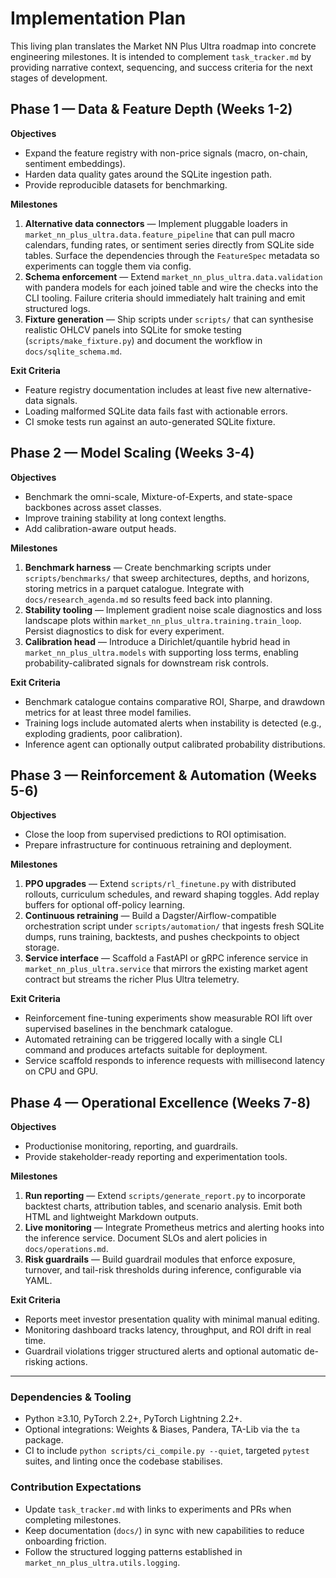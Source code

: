 # Implementation Plan

This living plan translates the Market NN Plus Ultra roadmap into concrete engineering milestones. It is intended to complement `task_tracker.md` by providing narrative context, sequencing, and success criteria for the next stages of development.

## Phase 1 — Data & Feature Depth (Weeks 1-2)

**Objectives**

* Expand the feature registry with non-price signals (macro, on-chain, sentiment embeddings).
* Harden data quality gates around the SQLite ingestion path.
* Provide reproducible datasets for benchmarking.

**Milestones**

1. **Alternative data connectors** — Implement pluggable loaders in `market_nn_plus_ultra.data.feature_pipeline` that can pull macro calendars, funding rates, or sentiment series directly from SQLite side tables. Surface the dependencies through the `FeatureSpec` metadata so experiments can toggle them via config.
2. **Schema enforcement** — Extend `market_nn_plus_ultra.data.validation` with pandera models for each joined table and wire the checks into the CLI tooling. Failure criteria should immediately halt training and emit structured logs.
3. **Fixture generation** — Ship scripts under `scripts/` that can synthesise realistic OHLCV panels into SQLite for smoke testing (`scripts/make_fixture.py`) and document the workflow in `docs/sqlite_schema.md`.

**Exit Criteria**

* Feature registry documentation includes at least five new alternative-data signals.
* Loading malformed SQLite data fails fast with actionable errors.
* CI smoke tests run against an auto-generated SQLite fixture.

## Phase 2 — Model Scaling (Weeks 3-4)

**Objectives**

* Benchmark the omni-scale, Mixture-of-Experts, and state-space backbones across asset classes.
* Improve training stability at long context lengths.
* Add calibration-aware output heads.

**Milestones**

1. **Benchmark harness** — Create benchmarking scripts under `scripts/benchmarks/` that sweep architectures, depths, and horizons, storing metrics in a parquet catalogue. Integrate with `docs/research_agenda.md` so results feed back into planning.
2. **Stability tooling** — Implement gradient noise scale diagnostics and loss landscape plots within `market_nn_plus_ultra.training.train_loop`. Persist diagnostics to disk for every experiment.
3. **Calibration head** — Introduce a Dirichlet/quantile hybrid head in `market_nn_plus_ultra.models` with supporting loss terms, enabling probability-calibrated signals for downstream risk controls.

**Exit Criteria**

* Benchmark catalogue contains comparative ROI, Sharpe, and drawdown metrics for at least three model families.
* Training logs include automated alerts when instability is detected (e.g., exploding gradients, poor calibration).
* Inference agent can optionally output calibrated probability distributions.

## Phase 3 — Reinforcement & Automation (Weeks 5-6)

**Objectives**

* Close the loop from supervised predictions to ROI optimisation.
* Prepare infrastructure for continuous retraining and deployment.

**Milestones**

1. **PPO upgrades** — Extend `scripts/rl_finetune.py` with distributed rollouts, curriculum schedules, and reward shaping toggles. Add replay buffers for optional off-policy learning.
2. **Continuous retraining** — Build a Dagster/Airflow-compatible orchestration script under `scripts/automation/` that ingests fresh SQLite dumps, runs training, backtests, and pushes checkpoints to object storage.
3. **Service interface** — Scaffold a FastAPI or gRPC inference service in `market_nn_plus_ultra.service` that mirrors the existing market agent contract but streams the richer Plus Ultra telemetry.

**Exit Criteria**

* Reinforcement fine-tuning experiments show measurable ROI lift over supervised baselines in the benchmark catalogue.
* Automated retraining can be triggered locally with a single CLI command and produces artefacts suitable for deployment.
* Service scaffold responds to inference requests with millisecond latency on CPU and GPU.

## Phase 4 — Operational Excellence (Weeks 7-8)

**Objectives**

* Productionise monitoring, reporting, and guardrails.
* Provide stakeholder-ready reporting and experimentation tools.

**Milestones**

1. **Run reporting** — Extend `scripts/generate_report.py` to incorporate backtest charts, attribution tables, and scenario analysis. Emit both HTML and lightweight Markdown outputs.
2. **Live monitoring** — Integrate Prometheus metrics and alerting hooks into the inference service. Document SLOs and alert policies in `docs/operations.md`.
3. **Risk guardrails** — Build guardrail modules that enforce exposure, turnover, and tail-risk thresholds during inference, configurable via YAML.

**Exit Criteria**

* Reports meet investor presentation quality with minimal manual editing.
* Monitoring dashboard tracks latency, throughput, and ROI drift in real time.
* Guardrail violations trigger structured alerts and optional automatic de-risking actions.

---

### Dependencies & Tooling

* Python ≥3.10, PyTorch 2.2+, PyTorch Lightning 2.2+.
* Optional integrations: Weights & Biases, Pandera, TA-Lib via the `ta` package.
* CI to include `python scripts/ci_compile.py --quiet`, targeted `pytest` suites, and linting once the codebase stabilises.

### Contribution Expectations

* Update `task_tracker.md` with links to experiments and PRs when completing milestones.
* Keep documentation (`docs/`) in sync with new capabilities to reduce onboarding friction.
* Follow the structured logging patterns established in `market_nn_plus_ultra.utils.logging`.

